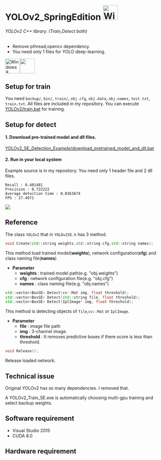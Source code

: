 # YOLOv2_SpringEdition <img src="https://i.imgur.com/oYejfWp.png" title="Windows8" width="48">
###### YOLOv2 C++ library. (Train,Detect both)

* Remove pthread,opencv dependency.
* You need only 1 files for YOLO deep-learning.

<img src="https://i.imgur.com/ElCyyzT.png" title="Windows8" width="48"><img src="https://i.imgur.com/O5bye0l.png" width="48">



## Setup for train
You need `backup/`, `bin/`, `train/`, `obj.cfg`, `obj.data`, `obj.names`, `test.txt`, `train.txt`.
All files are included in my repository. You can execute [YOLOv2/train.bat](https://github.com/springkim/YOLOv2_SpringEdition/blob/master/YOLOv2/train.bat) for training.

## Setup for detect
#### 1. Download pre-trained model and dll files.
[YOLOv2_SE_Detection_Example/download_pretrained_model_and_dll.bat](https://github.com/springkim/YOLOv2_SpringEdition/blob/master/YOLOv2_SE_Detection_Example/download_pretrained_model_and_dll.bat)

#### 2. Run in your local system

Example source is in my repository. You need only 1 header file and 2 dll files.


```
Recall : 0.481481
Precision : 0.722222
Average detection time : 0.0363674
FPS : 27.4971
```
![](https://i.imgur.com/XjTlCMi.jpg)
## Reference
The class `YOLOv2` that in `YOLOv2SE.h` has 3 method.
```cpp
void Create(std::string weights,std::string cfg,std::string names);
```
This method load trained model(**weights**), network configuration(**cfg**) and class naming file(**names**)
* **Parameter**
	* **weights** : trained model path(e.g. "obj.weights")
	* **cfg** : network configuration file(e.g. "obj.cfg")
	* **names** : class naming file(e.g. "obj.names")

```cpp
std::vector<BoxSE> Detect(cv::Mat img, float threshold);
std::vector<BoxSE> Detect(std::string file, float threshold);
std::vector<BoxSE> Detect(IplImage* img, float threshold);
```
This method is detecting objects of `file`,`cv::Mat` or `IplImage`.
* **Parameter**
	* **file** : image file path
	* **img** : 3-channel image.
	* **threshold** : It removes predictive boxes if there score is less than threshold.

```cpp
void Release();
```
Release loaded network.

## Technical issue

Original YOLOv2 has so many dependencies. I removed that.

A YOLOv2_Train_SE.exe is automatically choosing multi-gpu training and select backup weights.

## Software requirement

* Visual Studio 2015
* CUDA 8.0

## Hardware requirement

